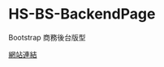 # HS-BS-BackendPage

<p>Bootstrap 商務後台版型</p>

<p><a href="https://calvin-edoc.github.io/HS-BS-LandingPage/" rel="nofollow">網站連結</a></p>
